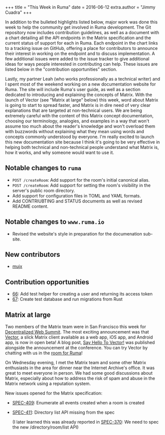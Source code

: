 +++
title = "This Week in Ruma"
date = 2016-06-12
extra.author = "Jimmy Cuadra"
+++

In addition to the bulleted highlights listed below, major work was done this week to help the community get involved in Ruma development.
The Git repository now includes contribution guidelines, as well as a document with a chart detailing all the API endpoints in the Matrix specification and the current status of support for each in Ruma.
Each endpoint in the chart links to a tracking issue on GitHub, offering a place for contributors to announce their interest in working on the endpoint and to discuss implementation.
A few additional issues were added to the issue tracker to give additional ideas for ways people interested in contributing can help.
These issues are listed below in the "contribution opportunities" section.

Lastly, my partner Leah (who works professionally as a technical writer) and I spent most of the weekend working on a new documentation website for Ruma.
The site will include Ruma's user guide, as well as a section dedicated to introducing and explaining the concepts of Matrix.
With the launch of Vector (see "Matrix at large" below) this week, word about Matrix is going to start to spread faster, and Matrix is in dire need of very clear explanations that are targeted at non-technical users.
We are being extremely careful with the content of this Matrix concept documentation, choosing our terminology, analogies, and examples in a way that won't assume too much about the reader's knowledge and won't overload them with buzzwords without explaining what they mean using words and concepts commonly understood by everyone.
I'm really excited to launch this new documentation site because I think it's going to be very effective in helping both technical and non-technical people understand what Matrix is, how it works, and why someone would want to use it.

## Notable changes to `ruma`

* `POST /createRoom`: Add support for the room's initial canonical alias.
* `POST /createRoom`: Add support for setting the room's visibility in the server's public room directory.
* Add support for configuration files in TOML and YAML formats.
* Add CONTRIUBTING and STATUS documents as well as revised README content.

## Notable changes to `www.ruma.io`

* Revised the website's style in preparation for the documenation sub-site.

## New contributors

* [mujx](https://github.com/mujx)

## Contribution opportunities

* [66](https://github.com/ruma/ruma/issues/66): Add test helper for creating a user and returning its access token
* [67](https://github.com/ruma/ruma/issues/67): Create test database and run migrations from Rust

## Matrix at large

Two members of the Matrix team were in San Francisco this week for [Decentralized Web Summit](http://www.decentralizedweb.net/).
The most exciting announcement was that [Vector](https://vector.im/), a slick Matrix client available as a web app, iOS app, and Android app, is now in open beta!
A blog post, [Say Hello To Vector!](https://medium.com/@Vector/say-hello-to-vector-2d33b23a787#.5zf8xd93f) was published alongside the announcement at the conference.
You can try Vector by chatting with us in the [room for Ruma](https://vector.im/beta/#/room/#ruma:matrix.org)!

On Wednesday evening, I met the Matrix team and some other Matrix enthusiasts in the area for dinner near the Internet Archive's office.
It was great to meet everyone in person.
We had some good discussions about Matrix, especially about how to address the risk of spam and abuse in the Matrix network using a reputation system.

New issues opened for the Matrix specification:

* [SPEC-409](https://matrix.org/jira/browse/SPEC-409): Enumerate all events created when a room is created
* [SPEC-411](https://matrix.org/jira/browse/SPEC-411): Directory list API missing from the spec

  (I later learned this was already reported in [SPEC-370](https://matrix.org/jira/browse/SPEC-370): We need to spec the new /directory/room/list API)
